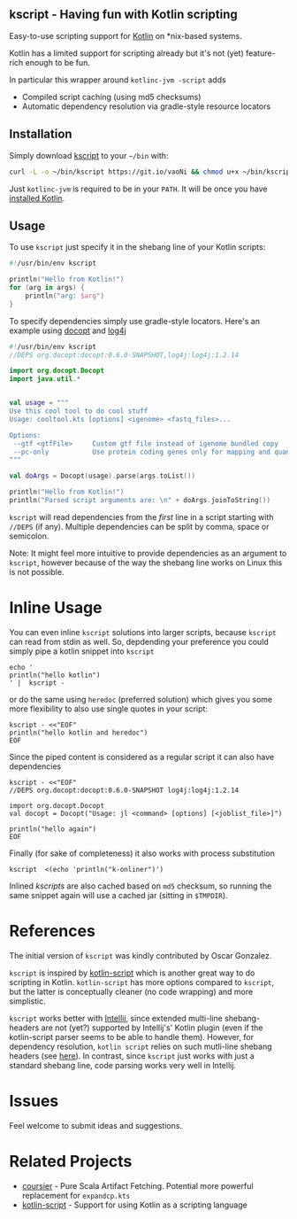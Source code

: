 ## kscript - Having fun with Kotlin scripting


Easy-to-use scripting support for [Kotlin](https://kotlinlang.org/) on *nix-based systems.

Kotlin has a limited support for scripting already but it's not (yet) feature-rich enough to be fun.

In particular this wrapper around `kotlinc-jvm -script` adds
* Compiled script caching (using md5 checksums)
* Automatic dependency resolution via gradle-style resource locators

## Installation

Simply download [kscript](kscript)  to your `~/bin` with:
```bash
curl -L -o ~/bin/kscript https://git.io/vaoNi && chmod u+x ~/bin/kscript
```

Just `kotlinc-jvm` is required to be in your `PATH`. It will be once you have [installed Kotlin](https://kotlinlang.org/docs/tutorials/command-line.html).

## Usage

To use `kscript` just specify it in the shebang line of your Kotlin scripts:

```kotlin
#!/usr/bin/env kscript

println("Hello from Kotlin!")
for (arg in args) {
    println("arg: $arg")
}
```

To specify dependencies simply use gradle-style locators. Here's an example using [docopt](https://github.com/docopt/docopt.java) and [log4j](http://logging.apache.org/log4j/2.x/)

```kotlin
#!/usr/bin/env kscript
//DEPS org.docopt:docopt:0.6.0-SNAPSHOT,log4j:log4j:1.2.14

import org.docopt.Docopt
import java.util.*


val usage = """
Use this cool tool to do cool stuff
Usage: cooltool.kts [options] <igenome> <fastq_files>...

Options:
 --gtf <gtfFile>     Custom gtf file instead of igenome bundled copy
 --pc-only           Use protein coding genes only for mapping and quantification
"""

val doArgs = Docopt(usage).parse(args.toList())

println("Hello from Kotlin!")
println("Parsed script arguments are: \n" + doArgs.joinToString())
```
`kscript` will read dependencies from the *first* line in a script starting with `//DEPS` (if any). Multiple dependencies can be split by comma, space or semicolon.

Note: It might feel more intuitive to provide  dependencies as an argument to `kscript`, however because of the way the shebang line works on Linux this is not possible.



Inline Usage
============

You can even inline `kscript` solutions into larger scripts, because `kscript` can read from stdin as well. So, depdending your preference you could simply pipe a kotlin snippet into `kscript`

```{bash}
echo '
println("hello kotlin")
' |  kscript -
```


or do the same using `heredoc` (preferred solution) which gives you some more flexibility to also use single quotes in your script:
```{bash}
kscript - <<"EOF"
println("hello kotlin and heredoc")
EOF
```

Since the piped content is considered as a regular script it can also have dependencies
```{bash}
kscript - <<"EOF"
//DEPS org.docopt:docopt:0.6.0-SNAPSHOT log4j:log4j:1.2.14

import org.docopt.Docopt
val docopt = Docopt("Usage: jl <command> [options] [<joblist_file>]")

println("hello again")
EOF
```

Finally (for sake of completeness) it also works with process substitution
```{bash}
kscript  <(echo 'println("k-onliner")')
```

Inlined _kscripts_ are also cached based on `md5` checksum, so running the same snippet again will use a cached jar (sitting in `$TMPDIR`).


References
============

The initial version of `kscript` was kindly contributed by Oscar Gonzalez.

`kscript` is inspired by [kotlin-script](https://github.com/andrewoma/kotlin-script) which is another great way to do scripting in Kotlin. `kotlin-script` has more options compared to `kscript`, but the latter is conceptually cleaner (no code wrapping) and more simplistic.


`kscript` works better with [Intellij](https://www.jetbrains.com/idea/), since extended multi-line shebang-headers are not (yet?) supported by Intellij's' Kotlin plugin (even if the kotlin-script parser seems to be able to handle them).  However,  for dependency resolution, `kotlin script` relies on such mutli-line shebang headers (see [here](https://github.com/andrewoma/kotlin-script#mvncp)). In contrast, since `kscript` just works with just a standard shebang line, code parsing works very well in Intellij.

Issues
=======

Feel welcome to submit ideas and suggestions.

Related Projects
================

* [coursier](https://github.com/alexarchambault/coursier) - Pure Scala Artifact Fetching. Potential more powerful replacement for `expandcp.kts`
* [kotlin-script](https://github.com/andrewoma/kotlin-script) - Support for using Kotlin as a scripting language



